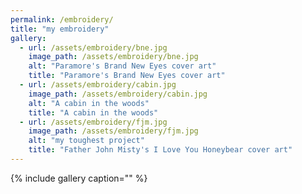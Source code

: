 ```yaml
---
permalink: /embroidery/
title: "my embroidery"
gallery:
  - url: /assets/embroidery/bne.jpg
    image_path: /assets/embroidery/bne.jpg
    alt: "Paramore's Brand New Eyes cover art"
    title: "Paramore's Brand New Eyes cover art"	 
  - url: /assets/embroidery/cabin.jpg
    image_path: /assets/embroidery/cabin.jpg
    alt: "A cabin in the woods"
    title: "A cabin in the woods"
  - url: /assets/embroidery/fjm.jpg
    image_path: /assets/embroidery/fjm.jpg
    alt: "my toughest project"
    title: "Father John Misty's I Love You Honeybear cover art"
---
```


{% include gallery caption="" %}